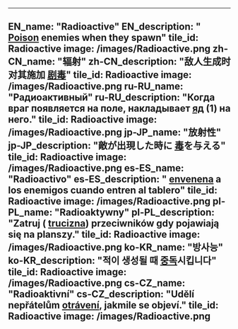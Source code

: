 ---

EN_name: "Radioactive"
EN_description: " <u>Poison</u> enemies when they spawn"
tile_id: Radioactive
image: /images/Radioactive.png
zh-CN_name: "辐射"
zh-CN_description: "敌人生成时对其施加 <u>剧毒</u>"
tile_id: Radioactive
image: /images/Radioactive.png
ru-RU_name: "Радиоактивный"
ru-RU_description: "Когда враг появляется на поле, накладывает  <u>яд</u> (1) на него."
tile_id: Radioactive
image: /images/Radioactive.png
jp-JP_name: "放射性"
jp-JP_description: "敵が出現した時に <u>毒</u>を与える"
tile_id: Radioactive
image: /images/Radioactive.png
es-ES_name: "Radioactivo"
es-ES_description: " <u>envenena</u> a los enemigos cuando entren al tablero"
tile_id: Radioactive
image: /images/Radioactive.png
pl-PL_name: "Radioaktywny"
pl-PL_description: "Zatruj ( <u>trucizna</u>) przeciwników gdy pojawiają się na planszy."
tile_id: Radioactive
image: /images/Radioactive.png
ko-KR_name: "방사능"
ko-KR_description: "적이 생성될 때  <u>중독</u>시킵니다"
tile_id: Radioactive
image: /images/Radioactive.png
cs-CZ_name: "Radioaktivní"
cs-CZ_description: "Udělí nepřátelům  <u>otrávení</u>, jakmile se objeví."
tile_id: Radioactive
image: /images/Radioactive.png
---